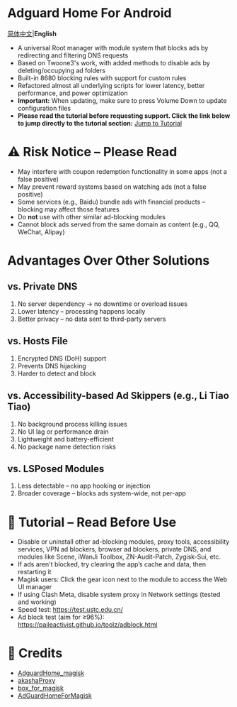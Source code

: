 # Adguard Home For Android
[简体中文](README.md)|**English** 
- A universal Root manager with module system that blocks ads by redirecting and filtering DNS requests
- Based on Twoone3's work, with added methods to disable ads by deleting/occupying ad folders
- Built-in 8680 blocking rules with support for custom rules
- Refactored almost all underlying scripts for lower latency, better performance, and power optimization
- **Important:** When updating, make sure to press Volume Down to update configuration files
- **Please read the tutorial before requesting support. Click the link below to jump directly to the tutorial section:** [Jump to Tutorial](https://github.com/liuzq2002/Adguard-Home-For-Magisk-Mod/blob/main/README.en.md#-tutorial--read-before-use)
# ⚠️ Risk Notice – Please Read

- May interfere with coupon redemption functionality in some apps (not a false positive)
- May prevent reward systems based on watching ads (not a false positive)
- Some services (e.g., Baidu) bundle ads with financial products – blocking may affect those features
- Do **not** use with other similar ad-blocking modules
- Cannot block ads served from the same domain as content (e.g., QQ, WeChat, Alipay)

# Advantages Over Other Solutions

## vs. Private DNS
1. No server dependency → no downtime or overload issues
2. Lower latency – processing happens locally
3. Better privacy – no data sent to third-party servers

## vs. Hosts File
1. Encrypted DNS (DoH) support
2. Prevents DNS hijacking
3. Harder to detect and block

## vs. Accessibility-based Ad Skippers (e.g., Li Tiao Tiao)
1. No background process killing issues
2. No UI lag or performance drain
3. Lightweight and battery-efficient
4. No package name detection risks

## vs. LSPosed Modules
1. Less detectable – no app hooking or injection
2. Broader coverage – blocks ads system-wide, not per-app

# 📖 Tutorial – Read Before Use

- Disable or uninstall other ad-blocking modules, proxy tools, accessibility services, VPN ad blockers, browser ad blockers, private DNS, and modules like Scene, iWanJi Toolbox, ZN-Audit-Patch, Zygisk-Sui, etc.
- If ads aren't blocked, try clearing the app’s cache and data, then restarting it
- Magisk users: Click the gear icon next to the module to access the Web UI manager
- If using Clash Meta, disable system proxy in Network settings (tested and working)
- Speed test: https://test.ustc.edu.cn/
- Ad block test (aim for ≥96%): https://paileactivist.github.io/toolz/adblock.html

# 🙏 Credits

- [AdguardHome_magisk](https://github.com/410154425/AdGuardHome_magisk)
- [akashaProxy](https://github.com/ModuleList/akashaProxy)
- [box_for_magisk](https://github.com/taamarin/box_for_magisk)
- [AdGuardHomeForMagisk](https://github.com/twoone-3/AdGuardHomeForMagisk)
